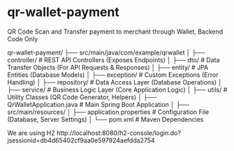 # qr-wallet-payment
QR Code Scan and Transfer payment to merchant through Wallet, Backend Code Only

qr-wallet-payment/
├── src/main/java/com/example/qrwallet
│   ├── controller/    # REST API Controllers (Exposes Endpoints)
│   ├── dto/           # Data Transfer Objects (For API Requests & Responses)
│   ├── entity/        # JPA Entities (Database Models)
│   ├── exception/     # Custom Exceptions (Error Handling)
│   ├── repository/    # Data Access Layer (Database Operations)
│   ├── service/       # Business Logic Layer (Core Application Logic)
│   ├── utils/         # Utility Classes (QR Code Generator, Helpers)
│   ├── QrWalletApplication.java  # Main Spring Boot Application
│
├── src/main/resources/
│   ├── application.properties  # Configuration File (Database, Server Settings)
│
└── pom.xml                     # Maven Dependencies



We are using H2
http://localhost:8080/h2-console/login.do?jsessionid=db4d65402cf9aa0e597924aefdda2754

